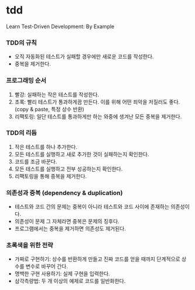 # tdd
Learn Test-Driven Development: By Example

### TDD의 규칙 
- 오직 자동화된 테스트가 실패할 경우에만 새로운 코드를 작성한다.
- 중복을 제거한다.

### 프로그래밍 순서
1. 빨강: 실패하는 작은 테스트를 작성한다.
2. 초록: 빨리 테스트가 통과하게끔 만든다. 이를 위해 어떤 죄악을 저질러도 좋다. (copy & paste, 특정 상수 반환)
3. 리팩토링: 일단 테스트를 통과하게만 하는 와중에 생겨난 모든 중복을 제거한다.

### TDD의 리듬
1. 작은 테스트를 하나 추가한다.
2. 모든 테스트를 실행하고 새로 추가한 것이 실패하는지 확인한다.
3. 코드를 조금 바꾼다.
4. 모든 테스트를 실행하고 전부 성공하는지 확인한다.
5. 리팩토링을 통해 중복을 제거한다.

### 의존성과 중복 (dependency & duplication)
- 테스트와 코드 간의 문제는 중복이 아니라 테스트와 코드 사이에 존재하는 의존성이다.
- 의존성이 문제 그 자체라면 중복은 문제의 징후다.
- 프로그램에서는 중복을 제거하면 의존성도 제거된다.

### 초록색을 위한 전략
- 가짜로 구현하기: 상수를 반환하게 만들고 진짜 코드를 얻을 때까지 단계적으로 상수를 변수로 바꾸어 간다.
- 명백한 구현 사용하기: 실제 구현을 입력한다.
- 삼각측량법: 두 개 이상의 예제로 코드를 일반화한다.
